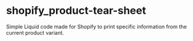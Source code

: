 # shopify_product-tear-sheet
Simple Liquid code made for Shopify to print specific information from the current product variant.
